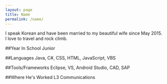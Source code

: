 ```yaml
---
layout: page
title: Name
permalink: /name/
---
```

I speak Korean and have been married to my beautiful wife since May 2015. I love to travel and rock climb.

##Year In School
Junior

##Languages
Java, C#, CSS, HTML, JavaScript, VBS

##Tools/Frameworks
Eclipse, VS, Android Studio, CAD, SAP

##Where He's Worked
L3 Communications
